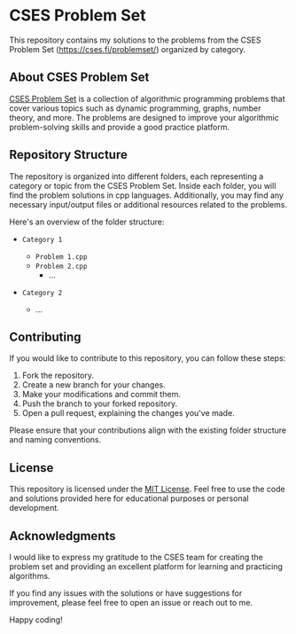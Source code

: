 # CSES Problem Set

This repository contains my solutions to the problems from the CSES Problem Set (https://cses.fi/problemset/) organized by category.

## About CSES Problem Set

[CSES Problem Set](https://cses.fi/problemset/) is a collection of algorithmic programming problems that cover various topics such as dynamic programming, graphs, number theory, and more. The problems are designed to improve your algorithmic problem-solving skills and provide a good practice platform.

## Repository Structure

The repository is organized into different folders, each representing a category or topic from the CSES Problem Set. Inside each folder, you will find the problem solutions in cpp languages. Additionally, you may find any necessary input/output files or additional resources related to the problems.

Here's an overview of the folder structure:

- `Category 1`

  - `Problem 1.cpp`
  - `Problem 2.cpp`
    - ...

- `Category 2`
  - ...

## Contributing

If you would like to contribute to this repository, you can follow these steps:

1. Fork the repository.
2. Create a new branch for your changes.
3. Make your modifications and commit them.
4. Push the branch to your forked repository.
5. Open a pull request, explaining the changes you've made.

Please ensure that your contributions align with the existing folder structure and naming conventions.

## License

This repository is licensed under the [MIT License](LICENSE). Feel free to use the code and solutions provided here for educational purposes or personal development.

## Acknowledgments

I would like to express my gratitude to the CSES team for creating the problem set and providing an excellent platform for learning and practicing algorithms.

If you find any issues with the solutions or have suggestions for improvement, please feel free to open an issue or reach out to me.

Happy coding!
